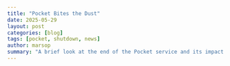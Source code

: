 ```yaml
---
title: "Pocket Bites the Dust"
date: 2025-05-29
layout: post
categories: [blog]
tags: [pocket, shutdown, news]
author: marsop
summary: "A brief look at the end of the Pocket service and its impact."
---
```


